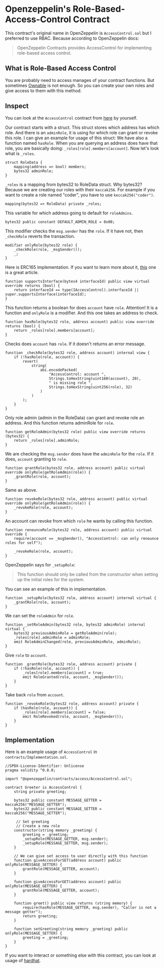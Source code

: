 # Openzeppelin's Role-Based-Access-Control Contract

This contract's original name in OpenZeppelin is `AccessControl.sol` but I preferred to use RBAC. Because according to OpenZeppelin docs:

>OpenZeppelin Contracts provides AccessControl for implementing role-based access control.

## What is Role-Based Access Control

You are probably need to access manages of your contract functions. But sometimes [Ownable](https://github.com/0fatih/openzeppelin-ownable-implementation) is not enough. So you can create your own roles and give access to them with this method.

## Inspect

You can look at the `AccessControl` contract from [here](https://github.com/OpenZeppelin/openzeppelin-contracts/blob/v4.3.0/contracts/access/AccessControl.sol) by yourself.

Our contract starts with a struct. This struct stores which address has which role. And there is an `adminRole`, it is using for which role can grant or revoke this role. I can give an example for usage of this struct: We have also a function named `hasRole`. When you are querying an address does have that role, you are basically doing: `_roles[role].members[account]`. Now let's look what is `_roles`.
```solidity
struct RoleData {
    mapping(address => bool) members;
    bytes32 adminRole;
}
```

`_roles` is a mapping from bytes32 to RoleData struct. Why bytes32? Because we are creating our roles with their `keccak256`. For example if you want to create a role named "coder", you have to use `keccak256("coder")`.
```solidity
mapping(bytes32 => RoleData) private _roles;
```

This variable for which address going to default for `roleAdmins`.
```solidity
bytes32 public constant DEFAULT_ADMIN_ROLE = 0x00;
```

This modifier checks the `msg.sender` has the `role`. If it have not, then `_checkRole` reverts the transaction.
```solidity
modifier onlyRole(bytes32 role) {
    _checkRole(role, _msgSender());
    _;
}
```

Here is ERC165 implementation. If you want to learn more about it, [this](https://medium.com/@chiqing/ethereum-standard-erc165-explained-63b54ca0d273) one is a great article.
```solidity
function supportsInterface(bytes4 interfaceId) public view virtual override returns (bool) {
    return interfaceId == type(IAccessControl).interfaceId || super.supportsInterface(interfaceId);
}
```

This function returns a boolean for does `account` have `role`. Attention! It is a function and `onlyRole` is a modifier. And this one takes an address to check.
```solidity
function hasRole(bytes32 role, address account) public view override returns (bool) {
    return _roles[role].members[account];
}
```

Checks does `account` has `role`. If it doesn't returns an error message.
```solidity
function _checkRole(bytes32 role, address account) internal view {
    if (!hasRole(role, account)) {
        revert(
            string(
                abi.encodePacked(
                    "AccessControl: account ",
                    Strings.toHexString(uint160(account), 20),
                    " is missing role ",
                    Strings.toHexString(uint256(role), 32)
                )
            )
        );
    }
}
```

Only role admin (admin in the RoleData) can grant and revoke role an address. And this function returns adminRole for `role`.
```solidity
function getRoleAdmin(bytes32 role) public view override returns (bytes32) {
    return _roles[role].adminRole;
}
```

We are checking the `msg.sender` does have the `adminRole` for the `role`. If it does, `account` granting to `role`.
```solidity
function grantRole(bytes32 role, address account) public virtual override onlyRole(getRoleAdmin(role)) {
    _grantRole(role, account);
}
```

Same as above.
```solidity
function revokeRole(bytes32 role, address account) public virtual override onlyRole(getRoleAdmin(role)) {
    _revokeRole(role, account);
}
```

An account can revoke from which `role` he wants by calling this function.
```solidity
function renounceRole(bytes32 role, address account) public virtual override {
    require(account == _msgSender(), "AccessControl: can only renounce roles for self");

    _revokeRole(role, account);
}
```

OpenZeppelin says for `_setupRole`: 
> This function should only be called from the constructor when setting up the initial roles for the system.

You can see an example of this in implementation.
```solidity
function _setupRole(bytes32 role, address account) internal virtual {
    _grantRole(role, account);
}
```

We can set the `roleAdmin` for `role`.
```solidity
function _setRoleAdmin(bytes32 role, bytes32 adminRole) internal virtual {
    bytes32 previousAdminRole = getRoleAdmin(role);
    _roles[role].adminRole = adminRole;
    emit RoleAdminChanged(role, previousAdminRole, adminRole);
}
```

Give `role` to `account`.
```solidity
function _grantRole(bytes32 role, address account) private {
    if (!hasRole(role, account)) {
        _roles[role].members[account] = true;
        emit RoleGranted(role, account, _msgSender());
    }
}
```

Take back `role` from `account`.
```solidity
function _revokeRole(bytes32 role, address account) private {
    if (hasRole(role, account)) {
        _roles[role].members[account] = false;
        emit RoleRevoked(role, account, _msgSender());
    }
}
```

## Implementation

Here is an example usage of `AccessControl` in `contracts/Implementation.sol`.

```solidity
//SPDX-License-Identifier: Unlicense
pragma solidity ^0.8.0;

import "@openzeppelin/contracts/access/AccessControl.sol";

contract Greeter is AccessControl {
    string private greeting;

    bytes32 public constant MESSAGE_GETTER = keccak256("MESSAGE_GETTER");
    bytes32 public constant MESSAGE_SETTER = keccak256("MESSAGE_SETTER");

	 // Set greeting
	 // Create a new role
    constructor(string memory _greeting) {
        greeting = _greeting;
        _setupRole(MESSAGE_GETTER, msg.sender);
        _setupRole(MESSAGE_SETTER, msg.sender);
    }

    // We can give set access to user directly with this function
    function giveAccessForSET(address account) public onlyRole(MESSAGE_SETTER) {
        grantRole(MESSAGE_SETTER, account);
    }

    function giveAccessForGET(address account) public onlyRole(MESSAGE_GETTER) {
        grantRole(MESSAGE_GETTER, account);
    }

    function greet() public view returns (string memory) {
        require(hasRole(MESSAGE_GETTER, msg.sender), "Caller is not a message getter");
        return greeting;
    }

    function setGreeting(string memory _greeting) public onlyRole(MESSAGE_SETTER) {
        greeting = _greeting;
    }
}
```

If you want to interact or something else with this contract, you can look at usage of [hardhat](https://hardhat.org/getting-started/).